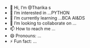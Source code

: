 - 👋 Hi, I’m @Tharika s
- 👀 I’m interested in ...PYTHON
- 🌱 I’m currently learning ...BCA AI&DS
- 💞️ I’m looking to collaborate on ...
- 📫 How to reach me ...
- 😄 Pronouns: ...
- ⚡ Fun fact: ...

<!---
Tharika s/Tharika s is a ✨ special ✨ repository because its `README.md` (this file) appears on your GitHub profile.
You can click the Preview link to take a look at your changes.
--->
